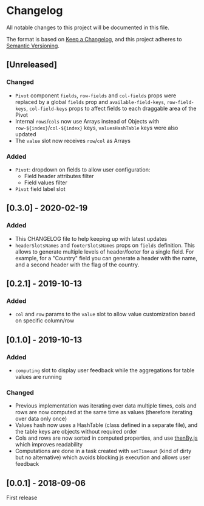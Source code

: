 # Changelog
All notable changes to this project will be documented in this file.

The format is based on [Keep a Changelog](https://keepachangelog.com/en/1.0.0/),
and this project adheres to [Semantic Versioning](https://semver.org/spec/v2.0.0.html).

## [Unreleased]
### Changed
- `Pivot` component `fields`, `row-fields` and `col-fields` props were replaced by a global `fields` prop and `available-field-keys`, `row-field-keys`, `col-field-keys` props to affect fields to each draggable area of the Pivot
- Internal `rows`/`cols` now use Arrays instead of Objects with `row-${index}`/`col-${index}` keys, `valuesHashTable` keys were also updated
- The `value` slot now receives `row`/`col` as Arrays

### Added
- `Pivot`: dropdown on fields to allow user configuration:
  - Field header attributes filter
  - Field values filter
- `Pivot` field label slot

## [0.3.0] - 2020-02-19
### Added
- This CHANGELOG file to help keeping up with latest updates
- `headerSlotsNames` and `footerSlotsNames` props on `fields` definition. This allows to generate multiple levels of header/footer for a single field. For example, for a "Country" field you can generate a header with the name, and a second header with the flag of the country.

## [0.2.1] - 2019-10-13
### Added
- `col` and `row` params to the `value` slot to allow value customization based on specific column/row

## [0.1.0] - 2019-10-13
### Added
- `computing` slot to display user feedback while the aggregations for table values are running

### Changed
- Previous implementation was iterating over data multiple times, cols and rows are now computed at the same time as values (therefore iterating over data only once)
- Values hash now uses a HashTable (class defined in a separate file), and the table keys are objects without required order
- Cols and rows are now sorted in computed properties, and use [thenBy.js](https://github.com/Teun/thenBy.js) which improves readability
- Computations are done in a task created with `setTimeout` (kind of dirty but no alternative) which avoids blocking js execution and allows user feedback

## [0.0.1] - 2018-09-06
First release
